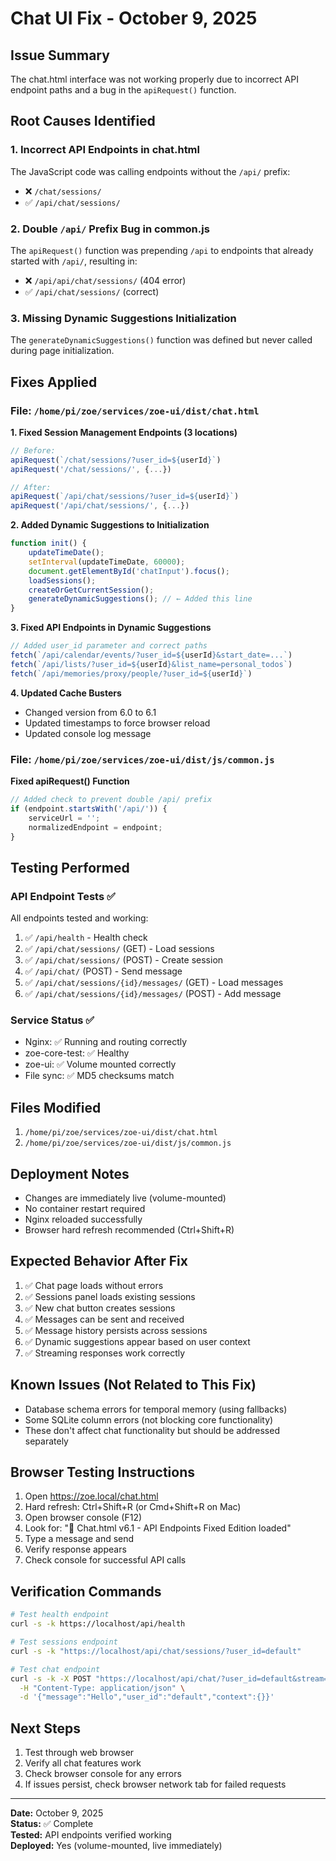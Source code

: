 # Chat UI Fix - October 9, 2025

## Issue Summary
The chat.html interface was not working properly due to incorrect API endpoint paths and a bug in the `apiRequest()` function.

## Root Causes Identified

### 1. Incorrect API Endpoints in chat.html
The JavaScript code was calling endpoints without the `/api/` prefix:
- ❌ `/chat/sessions/` 
- ✅ `/api/chat/sessions/`

### 2. Double `/api/` Prefix Bug in common.js
The `apiRequest()` function was prepending `/api` to endpoints that already started with `/api/`, resulting in:
- ❌ `/api/api/chat/sessions/` (404 error)
- ✅ `/api/chat/sessions/` (correct)

### 3. Missing Dynamic Suggestions Initialization
The `generateDynamicSuggestions()` function was defined but never called during page initialization.

## Fixes Applied

### File: `/home/pi/zoe/services/zoe-ui/dist/chat.html`

**1. Fixed Session Management Endpoints (3 locations)**
```javascript
// Before:
apiRequest(`/chat/sessions/?user_id=${userId}`)
apiRequest('/chat/sessions/', {...})

// After:
apiRequest(`/api/chat/sessions/?user_id=${userId}`)
apiRequest('/api/chat/sessions/', {...})
```

**2. Added Dynamic Suggestions to Initialization**
```javascript
function init() {
    updateTimeDate();
    setInterval(updateTimeDate, 60000);
    document.getElementById('chatInput').focus();
    loadSessions();
    createOrGetCurrentSession();
    generateDynamicSuggestions(); // ← Added this line
}
```

**3. Fixed API Endpoints in Dynamic Suggestions**
```javascript
// Added user_id parameter and correct paths
fetch(`/api/calendar/events/?user_id=${userId}&start_date=...`)
fetch(`/api/lists/?user_id=${userId}&list_name=personal_todos`)
fetch(`/api/memories/proxy/people/?user_id=${userId}`)
```

**4. Updated Cache Busters**
- Changed version from 6.0 to 6.1
- Updated timestamps to force browser reload
- Updated console log message

### File: `/home/pi/zoe/services/zoe-ui/dist/js/common.js`

**Fixed apiRequest() Function**
```javascript
// Added check to prevent double /api/ prefix
if (endpoint.startsWith('/api/')) {
    serviceUrl = '';
    normalizedEndpoint = endpoint;
}
```

## Testing Performed

### API Endpoint Tests ✅
All endpoints tested and working:
1. ✅ `/api/health` - Health check
2. ✅ `/api/chat/sessions/` (GET) - Load sessions
3. ✅ `/api/chat/sessions/` (POST) - Create session
4. ✅ `/api/chat/` (POST) - Send message
5. ✅ `/api/chat/sessions/{id}/messages/` (GET) - Load messages
6. ✅ `/api/chat/sessions/{id}/messages/` (POST) - Add message

### Service Status ✅
- Nginx: ✅ Running and routing correctly
- zoe-core-test: ✅ Healthy
- zoe-ui: ✅ Volume mounted correctly
- File sync: ✅ MD5 checksums match

## Files Modified
1. `/home/pi/zoe/services/zoe-ui/dist/chat.html`
2. `/home/pi/zoe/services/zoe-ui/dist/js/common.js`

## Deployment Notes
- Changes are immediately live (volume-mounted)
- No container restart required
- Nginx reloaded successfully
- Browser hard refresh recommended (Ctrl+Shift+R)

## Expected Behavior After Fix
1. ✅ Chat page loads without errors
2. ✅ Sessions panel loads existing sessions
3. ✅ New chat button creates sessions
4. ✅ Messages can be sent and received
5. ✅ Message history persists across sessions
6. ✅ Dynamic suggestions appear based on user context
7. ✅ Streaming responses work correctly

## Known Issues (Not Related to This Fix)
- Database schema errors for temporal memory (using fallbacks)
- Some SQLite column errors (not blocking core functionality)
- These don't affect chat functionality but should be addressed separately

## Browser Testing Instructions
1. Open https://zoe.local/chat.html
2. Hard refresh: Ctrl+Shift+R (or Cmd+Shift+R on Mac)
3. Open browser console (F12)
4. Look for: "🔄 Chat.html v6.1 - API Endpoints Fixed Edition loaded"
5. Type a message and send
6. Verify response appears
7. Check console for successful API calls

## Verification Commands
```bash
# Test health endpoint
curl -s -k https://localhost/api/health

# Test sessions endpoint
curl -s -k "https://localhost/api/chat/sessions/?user_id=default"

# Test chat endpoint
curl -s -k -X POST "https://localhost/api/chat/?user_id=default&stream=false" \
  -H "Content-Type: application/json" \
  -d '{"message":"Hello","user_id":"default","context":{}}'
```

## Next Steps
1. Test through web browser
2. Verify all chat features work
3. Check browser console for any errors
4. If issues persist, check browser network tab for failed requests

---
**Date:** October 9, 2025  
**Status:** ✅ Complete  
**Tested:** API endpoints verified working  
**Deployed:** Yes (volume-mounted, live immediately)



